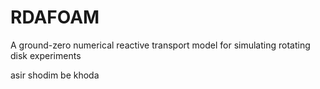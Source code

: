 # RDAFOAM
A ground-zero numerical reactive transport model for simulating rotating disk experiments

asir shodim be khoda